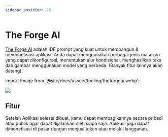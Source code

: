 ```yaml
---
sidebar_position: 23
---
```


# The Forge AI

[The Forge AI](https://theforgeai.com/) adalah IDE prompt yang kuat untuk membangun & memonetisasi aplikasi. Anda dapat menggunakan berbagai jenis masukan yang dapat dikonfigurasi, menentukan alur kondisional, menghasilkan teks dan gambar menggunakan model yang berbeda. (Banyak fitur lainnya akan datang).


import Image from '@site/docs/assets/tooling/theforgeai.webp';

<div style={{textAlign: 'center'}}>
  <img src={Image} style={{width: "1200px"}} />
</div>

## Fitur

Setelah Aplikasi selesai dibuat, kamu dapat membagikannya secara pribadi atau publik agar dapat dijalankan oleh siapa saja. Aplikasi juga dapat dimonetisasi di pasar dengan menjual token atau melalui langganan.
